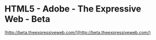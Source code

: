<!--
id: 8357780389
link: http://tumblr.atmos.org/post/8357780389/html5-adobe-the-expressive-web-beta
slug: html5-adobe-the-expressive-web-beta
date: Mon Aug 01 2011 15:49:46 GMT-0700 (PDT)
publish: 2011-08-01
tags: 
title: HTML5 - Adobe - The Expressive Web - Beta
-->


HTML5 - Adobe - The Expressive Web - Beta
=========================================

[http://beta.theexpressiveweb.com/](http://beta.theexpressiveweb.com/)

